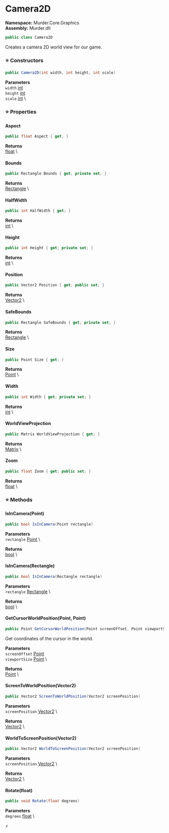 # Camera2D

**Namespace:** Murder.Core.Graphics \
**Assembly:** Murder.dll

```csharp
public class Camera2D
```

Creates a camera 2D world view for our game.

### ⭐ Constructors
```csharp
public Camera2D(int width, int height, int scale)
```

**Parameters** \
`width` [int](https://learn.microsoft.com/en-us/dotnet/api/System.Int32?view=net-7.0) \
`height` [int](https://learn.microsoft.com/en-us/dotnet/api/System.Int32?view=net-7.0) \
`scale` [int](https://learn.microsoft.com/en-us/dotnet/api/System.Int32?view=net-7.0) \

### ⭐ Properties
#### Aspect
```csharp
public float Aspect { get; }
```

**Returns** \
[float](https://learn.microsoft.com/en-us/dotnet/api/System.Single?view=net-7.0) \
#### Bounds
```csharp
public Rectangle Bounds { get; private set; }
```

**Returns** \
[Rectangle](/Murder/Core/Geometry/Rectangle.html) \
#### HalfWidth
```csharp
public int HalfWidth { get; }
```

**Returns** \
[int](https://learn.microsoft.com/en-us/dotnet/api/System.Int32?view=net-7.0) \
#### Height
```csharp
public int Height { get; private set; }
```

**Returns** \
[int](https://learn.microsoft.com/en-us/dotnet/api/System.Int32?view=net-7.0) \
#### Position
```csharp
public Vector2 Position { get; public set; }
```

**Returns** \
[Vector2](/Murder/Core/Geometry/Vector2.html) \
#### SafeBounds
```csharp
public Rectangle SafeBounds { get; private set; }
```

**Returns** \
[Rectangle](/Murder/Core/Geometry/Rectangle.html) \
#### Size
```csharp
public Point Size { get; }
```

**Returns** \
[Point](/Murder/Core/Geometry/Point.html) \
#### Width
```csharp
public int Width { get; private set; }
```

**Returns** \
[int](https://learn.microsoft.com/en-us/dotnet/api/System.Int32?view=net-7.0) \
#### WorldViewProjection
```csharp
public Matrix WorldViewProjection { get; }
```

**Returns** \
[Matrix](https://docs.monogame.net/api/Microsoft.Xna.Framework.Matrix.html) \
#### Zoom
```csharp
public float Zoom { get; public set; }
```

**Returns** \
[float](https://learn.microsoft.com/en-us/dotnet/api/System.Single?view=net-7.0) \
### ⭐ Methods
#### IsInCamera(Point)
```csharp
public bool IsInCamera(Point rectangle)
```

**Parameters** \
`rectangle` [Point](/Murder/Core/Geometry/Point.html) \

**Returns** \
[bool](https://learn.microsoft.com/en-us/dotnet/api/System.Boolean?view=net-7.0) \

#### IsInCamera(Rectangle)
```csharp
public bool IsInCamera(Rectangle rectangle)
```

**Parameters** \
`rectangle` [Rectangle](/Murder/Core/Geometry/Rectangle.html) \

**Returns** \
[bool](https://learn.microsoft.com/en-us/dotnet/api/System.Boolean?view=net-7.0) \

#### GetCursorWorldPosition(Point, Point)
```csharp
public Point GetCursorWorldPosition(Point screenOffset, Point viewportSize)
```

Get coordinates of the cursor in the world.

**Parameters** \
`screenOffset` [Point](/Murder/Core/Geometry/Point.html) \
`viewportSize` [Point](/Murder/Core/Geometry/Point.html) \

**Returns** \
[Point](/Murder/Core/Geometry/Point.html) \

#### ScreenToWorldPosition(Vector2)
```csharp
public Vector2 ScreenToWorldPosition(Vector2 screenPosition)
```

**Parameters** \
`screenPosition` [Vector2](/Murder/Core/Geometry/Vector2.html) \

**Returns** \
[Vector2](/Murder/Core/Geometry/Vector2.html) \

#### WorldToScreenPosition(Vector2)
```csharp
public Vector2 WorldToScreenPosition(Vector2 screenPosition)
```

**Parameters** \
`screenPosition` [Vector2](/Murder/Core/Geometry/Vector2.html) \

**Returns** \
[Vector2](/Murder/Core/Geometry/Vector2.html) \

#### Rotate(float)
```csharp
public void Rotate(float degrees)
```

**Parameters** \
`degrees` [float](https://learn.microsoft.com/en-us/dotnet/api/System.Single?view=net-7.0) \



⚡